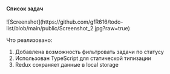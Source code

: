 <h4>Список задач</h5>
![Screenshot](https://github.com/gfR616/todo-list/blob/main/public/Screenshot_2.jpg?raw=true)

<p>Что реализовано:

1) Добавлена возможность фильтровать задачи по статусу
2) Использован TypeScript для статической типизации
3) Redux сохраняет данные в local storage</p>
